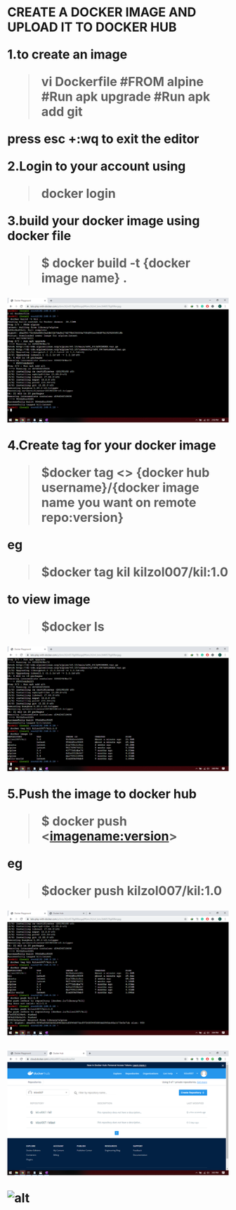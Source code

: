 <h1>CREATE A DOCKER IMAGE AND UPLOAD IT TO DOCKER HUB

1.to create an image  
>vi Dockerfile
>#FROM alpine
>#Run apk upgrade
>#Run apk add git

press esc +:wq to exit the editor

2.Login to your account using
>docker login

3.build your docker image using docker file
>$ docker build -t {docker image name} .

![alt](https://github.com/kilzol/Docker-tutorial/blob/master/Docker-practical/Images/Screenshot%20(51).png)

4.Create tag for your docker image

>$docker tag <<image name>> {docker hub username}/{docker image name you want on remote repo:version}

eg
>$docker tag kil kilzol007/kil:1.0 

to view image 
>$docker ls

![alt](https://github.com/kilzol/Docker-tutorial/blob/master/Docker-practical/Images/Screenshot%20(52).png)

5.Push the image to docker hub
>$ docker push <<imagename:version>>

eg
>$docker push kilzol007/kil:1.0

![alt](https://github.com/kilzol/Docker-tutorial/blob/master/Docker-practical/Images/Screenshot%20(55).png)

![alt](https://github.com/kilzol/Docker-tutorial/blob/master/Docker-practical/Images/Screenshot%20(54).png)



![alt]()
